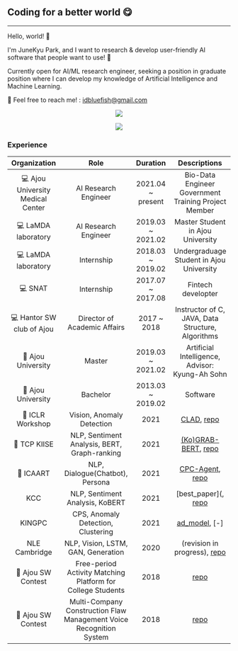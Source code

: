 ## Coding for a better world 😋

<hr>

Hello, world! 👋

I'm JuneKyu Park, and I want to research & develop user-friendly AI software that people want to use! 🤪

Currently open for AI/ML research engineer, seeking a position in graduate position where I can develop my knowledge of Artificial Intelligence and Machine Learning.

📨 Feel free to reach me! : idbluefish@gmail.com

<p align = "center">
  <img src="https://github-readme-stats.vercel.app/api?username=junekyu&show_icons=true"/>
<p>

<p align="center">
  <img src="http://mazassumnida.wtf/api/v2/generate_badge?boj=junekyu&cache=c">
</p>

### Experience

| Organization                   | Role                 | Duration          | Descriptions                          |
|:------------------------------:|:--------------------:|:-----------------:|:-------------------------------------:|
| 💻 Ajou University Medical Center | AI Research Engineer | 2021.04 ~ present | Bio-Data Engineer Government Training Project Member |
| 💻 LaMDA laboratory               | AI Research Engineer | 2019.03 ~ 2021.02 | Master Student in Ajou University|
| 💻 LaMDA laboratory               | Internship           | 2018.03 ~ 2019.02 | Undergraduage Student in Ajou University|
| 💻 SNAT                           | Internship           | 2017.07 ~ 2017.08 | Fintech developter|
| 💻 Hantor SW club of Ajou         | Director of Academic Affairs | 2017 ~ 2018 | Instructor of C, JAVA, Data Structure, Algorithms|
| 🏫 Ajou University                | Master   | 2019.03 ~ 2021.02 | Artificial Intelligence, Advisor: Kyung-Ah Sohn|
| 🏫 Ajou University                | Bachelor | 2013.03 ~ 2019.02 | Software|
| 📖 ICLR Workshop | Vision, Anomaly Detection          | 2021 | [CLAD](https://arxiv.org/pdf/2104.09793.pdf), [repo]()|
| 📖 TCP KIISE     | NLP, Sentiment Analysis, BERT, Graph-ranking | 2021 | [(Ko)GRAB-BERT](), [repo]()|
| 📖 ICAART        | NLP, Dialogue(Chatbot), Persona    | 2021 | [CPC-Agent](), [repo]()|
| KCC           | NLP, Sentiment Analysis, KoBERT    | 2021 | [best_paper](, [repo]()|
| KINGPC        | CPS, Anomaly Detection, Clustering | 2021 | [ad_model](), [-]|
| NLE Cambridge | NLP, Vision, LSTM, GAN, Generation | 2020 | (revision in progress), [repo]()|
| 🎯 Ajou SW Contest | Free-period Activity Matching Platform for College Students | 2018 | [repo]()|
| 🎯 Ajou SW Contest | Multi-Company Construction Flaw Management Voice Recognition System | 2018 |[repo]()|
